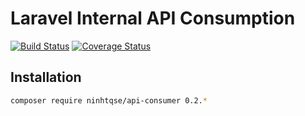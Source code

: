 # Laravel Internal API Consumption

[![Build Status](https://travis-ci.org/esbenp/laravel-api-consumer.svg)](https://travis-ci.org/esbenp/laravel-api-consumer) [![Coverage Status](https://coveralls.io/repos/esbenp/laravel-api-consumer/badge.svg)](https://coveralls.io/r/esbenp/laravel-api-consumer)

## Installation

```bash
composer require ninhtqse/api-consumer 0.2.*
```
